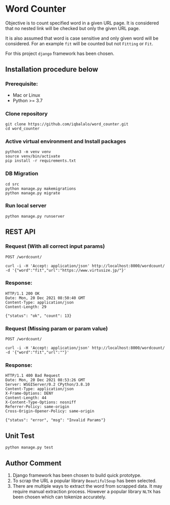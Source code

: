 # Word Counter

Objective is to count specified word in a given URL page. It is considered that no nested link will be checked but only the given URL page.

It is also assumed that word is case sensitive and only given word will be considered. For an example `fit` will be counted but not `Fitting` or `Fit`.

For this project `django` framework has been chosen.

## Installation procedure below

### Prerequisite:
- Mac or Linux
- Python >= 3.7

### Clone repository

```
git clone https://github.com/iqbalalo/word_counter.git
cd word_counter
```
### Active virtual environment and Install packages
```
python3 -m venv venv
source venv/bin/activate
pip install -r requirements.txt
```
### DB Migration
```
cd src
python manage.py makemigrations
python manage.py migrate
```

### Run local server

```
python manage.py runserver
```

## REST API

### Request (With all correct input params)
```
POST /wordcount/
```

```
curl -i -H 'Accept: application/json' http://localhost:8000/wordcount/ -d '{"word":"fit","url":"https://www.virtusize.jp/"}'
```


### Response:
```
HTTP/1.1 200 OK
Date: Mon, 20 Dec 2021 08:50:40 GMT
Content-Type: application/json
Content-Length: 29

{"status": "ok", "count": 13}
```

### Request (Missing param or param value)
```
POST /wordcount/
```

```
curl -i -H 'Accept: application/json' http://localhost:8000/wordcount/ -d '{"word":"fit","url":""}'
```


### Response:
```
HTTP/1.1 400 Bad Request
Date: Mon, 20 Dec 2021 08:53:26 GMT
Server: WSGIServer/0.2 CPython/3.8.10
Content-Type: application/json
X-Frame-Options: DENY
Content-Length: 44
X-Content-Type-Options: nosniff
Referrer-Policy: same-origin
Cross-Origin-Opener-Policy: same-origin

{"status": "error", "msg": "Invalid Params"}

```

## Unit Test
```
python manage.py test
```

## Author Comment
1. Django framework has been chosen to build quick prototype.
2. To scrap the URL a popular library `BeautifulSoup` has been selected.
3. There are multiple ways to extract the word from scrapped data. It may require manual extraction process. However a popular library `NLTK` has been chosen which can tokenize accurately.